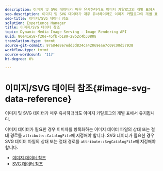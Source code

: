 ```yaml
---
description: 이미지 및 SVG 데이터가 매우 유사하더라도 이미지 카탈로그의 개별 표에서 유지됩니다.
seo-description: 이미지 및 SVG 데이터가 매우 유사하더라도 이미지 카탈로그의 개별 표에서 유지됩니다.
seo-title: 이미지/SVG 데이터 참조
solution: Experience Manager
title: 이미지/SVG 데이터 참조
topic: Dynamic Media Image Serving - Image Rendering API
uuid: 80e41e58-f20e-45fb-b180-28b2c4b30808
translation-type: tm+mt
source-git-commit: 97a84e8e7edd3d834ca42069eae7c09c00d57938
workflow-type: tm+mt
source-wordcount: '117'
ht-degree: 0%

---
```



# 이미지/SVG 데이터 참조{#image-svg-data-reference}

이미지 및 SVG 데이터가 매우 유사하더라도 이미지 카탈로그의 개별 표에서 유지됩니다.

이미지 데이터가 필요한 경우 이미지를 항목화하는 이미지 데이터 파일의 상대 또는 절대 경로를 `attribute::CatalogFile`에 지정해야 합니다. SVG 데이터가 필요한 경우 SVG 데이터 파일의 상대 또는 절대 경로를 `attribute::SvgCatalogFile`에 지정해야 합니다.

* [이미지 데이터 참조](c-image-data-reference/c-image-data-reference.md)
* [SVG 데이터 참조](c-svg-data-reference/c-svg-data-reference.md)
